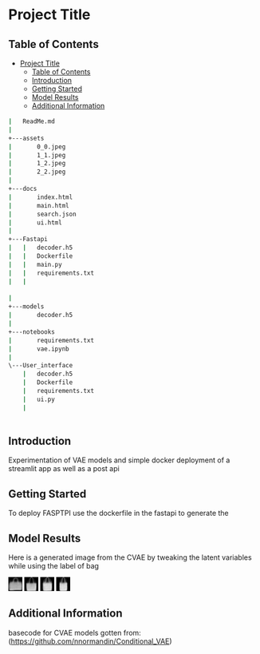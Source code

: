 # Project Title

## Table of Contents
- [Project Title](#project-title)
  - [Table of Contents](#table-of-contents)
  - [Introduction](#introduction)
  - [Getting Started](#getting-started)
  - [Model Results](#model-results)
  - [Additional Information](#additional-information)

```bash
|   ReadMe.md
|
+---assets
|       0_0.jpeg
|       1_1.jpeg
|       1_2.jpeg
|       2_2.jpeg
|
+---docs
|       index.html
|       main.html
|       search.json
|       ui.html
|
+---Fastapi
|   |   decoder.h5
|   |   Dockerfile
|   |   main.py
|   |   requirements.txt
|   |

|
+---models
|       decoder.h5
|
+---notebooks
|       requirements.txt
|       vae.ipynb
|
\---User_interface
    |   decoder.h5
    |   Dockerfile
    |   requirements.txt
    |   ui.py
    |
  
```
## Introduction
Experimentation of VAE models and simple docker deployment of a streamlit app as well as a post api
## Getting Started
To deploy FASPTPI use the dockerfile in the fastapi to generate the 

## Model Results
Here is a generated image from the CVAE by tweaking the latent variables while using the label of bag 

![Image of bag](./assets/0_0.jpeg)
![Image of bag](./assets/1_1.jpeg)
![Image of bag](./assets/1_2.jpeg)
![Image of bag](./assets/2_2.jpeg)

## Additional Information
basecode for CVAE models gotten from:
(https://github.com/nnormandin/Conditional_VAE)